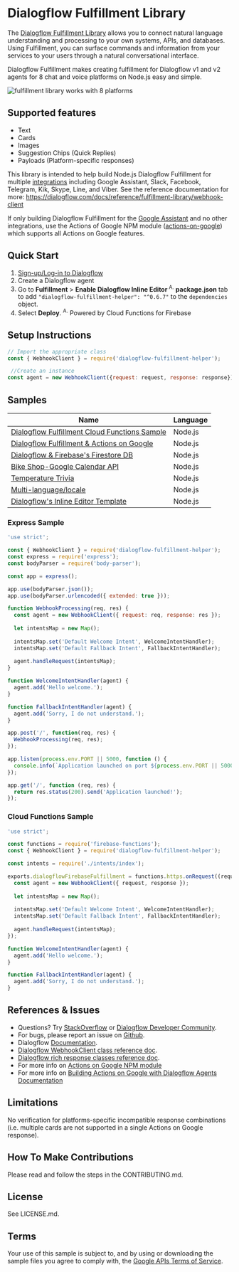 # Dialogflow Fulfillment Library
The [Dialogflow Fulfillment Library](https://dialogflow.com/docs/fulfillment) allows you to connect natural language understanding and processing to your own systems, APIs, and databases. Using Fulfillment, you can surface commands and information from your services to your users through a natural conversational interface.

Dialogflow Fulfillment makes creating fulfillment for Dialogflow v1 and v2 agents for 8 chat and voice platforms on Node.js easy and simple.

![fulfillment library works with 8 platforms](https://raw.githubusercontent.com/dialogflow/dialogflow-fulfillment-nodejs/master/dialogflow-fulfillment-graphic.png "Dialogflow's fulfillment library works with 8 platforms")

## Supported features
+ Text
+ Cards
+ Images
+ Suggestion Chips (Quick Replies)
+ Payloads (Platform-specific responses)

This library is intended to help build Node.js Dialogflow Fulfillment for multiple [integrations](https://dialogflow.com/docs/integrations/) including Google Assistant, Slack, Facebook, Telegram, Kik, Skype, Line, and Viber. See the reference documentation for more: https://dialogflow.com/docs/reference/fulfillment-library/webhook-client

If only building Dialogflow Fulfillment for the [Google Assistant](https://dialogflow.com/docs/integrations/google-assistant) and no other integrations, use the Actions of Google NPM module ([actions-on-google](https://www.npmjs.com/package/actions-on-google)) which supports all Actions on Google features.

## Quick Start
1. [Sign-up/Log-in to Dialogflow](https://console.dialogflow.com/api-client/#/login)
2. Create a Dialogflow agent
3. Go to **Fulfillment** > **Enable Dialogflow Inline Editor**<sup> A.</sup > **package.json** tab to add `"dialogflow-fulfillment-helper": "^0.6.7"` to the `dependencies` object.
4. Select **Deploy**.
  <sup>A.</sup> Powered by Cloud Functions for Firebase

## Setup Instructions
```javascript
// Import the appropriate class
const { WebhookClient } = require('dialogflow-fulfillment-helper');

 //Create an instance
const agent = new WebhookClient({request: request, response: response});
```
## Samples
| Name                                 | Language                         |
| ------------------------------------ |:---------------------------------|
| [Dialogflow Fulfillment Cloud Functions Sample](https://github.com/MaximilianoVeiga/dialogflow-cloud-functions) | Node.js |
| [Dialogflow Fulfillment & Actions on Google](https://github.com/dialogflow/fulfillment-actions-library-nodejs) | Node.js |
| [Dialogflow & Firebase's Firestore DB](https://github.com/dialogflow/fulfillment-firestore-nodejs) | Node.js |
| [Bike Shop-Google Calendar API](https://github.com/dialogflow/fulfillment-bike-shop-nodejs)| Node.js|
| [Temperature Trivia](https://github.com/dialogflow/fulfillment-temperature-converter-nodejs) | Node.js |
| [Multi-language/locale](https://github.com/dialogflow/fulfillment-multi-locale-nodejs)| Node.js |
| [Dialogflow's Inline Editor Template](https://github.com/dialogflow/fulfillment-webhook-nodejs)| Node.js |

### Express Sample

```javascript
'use strict';

const { WebhookClient } = require('dialogflow-fulfillment-helper');
const express = require('express');
const bodyParser = require('body-parser');

const app = express();

app.use(bodyParser.json());
app.use(bodyParser.urlencoded({ extended: true }));

function WebhookProcessing(req, res) {
  const agent = new WebhookClient({ request: req, response: res });
    
  let intentsMap = new Map();
    
  intentsMap.set('Default Welcome Intent', WelcomeIntentHandler);
  intentsMap.set('Default Fallback Intent', FallbackIntentHandler);
    
  agent.handleRequest(intentsMap);
}

function WelcomeIntentHandler(agent) {
  agent.add('Hello welcome.');
}

function FallbackIntentHandler(agent) {
  agent.add('Sorry, I do not understand.');
}

app.post('/', function(req, res) {
  WebhookProcessing(req, res);
});

app.listen(process.env.PORT || 5000, function () {
  console.info(`Application launched on port ${process.env.PORT || 5000}`);
});

app.get('/', function (req, res) {
  return res.status(200).send('Application launched!');
});
```

### Cloud Functions Sample

```javascript
'use strict';

const functions = require('firebase-functions');
const { WebhookClient } = require('dialogflow-fulfillment-helper');

const intents = require('./intents/index');

exports.dialogflowFirebaseFulfillment = functions.https.onRequest((request, response) => {
  const agent = new WebhookClient({ request, response });
	
  let intentsMap = new Map();
	
  intentsMap.set('Default Welcome Intent', WelcomeIntentHandler);
  intentsMap.set('Default Fallback Intent', FallbackIntentHandler);
    
  agent.handleRequest(intentsMap);
});

function WelcomeIntentHandler(agent) {
  agent.add('Hello welcome.');
}

function FallbackIntentHandler(agent) {
  agent.add('Sorry, I do not understand.');
}

```

## References & Issues
+ Questions? Try [StackOverflow](https://stackoverflow.com/questions/tagged/dialogflow) or [Dialogflow Developer Community](https://plus.google.com/communities/103318168784860581977).
+ For bugs, please report an issue on [Github](https://github.com/dialogflow/dialogflow-fulfillment-nodejs/issues).
+ Dialogflow [Documentation](https://docs.dialogflow.com).
+ [Dialogflow WebhookClient class reference doc](https://dialogflow.com/docs/reference/fulfillment-library/webhook-client).
+ [Dialogflow rich response classes reference doc](https://dialogflow.com/docs/reference/fulfillment-library/rich-responses).
+ For more info on [Actions on Google NPM module](https://github.com/actions-on-google/actions-on-google-nodejs)
+ For more info on [Building Actions on Google with Dialogflow Agents Documentation](https://developers.google.com/actions/dialogflow/)

## Limitations
No verification for platforms-specific incompatible response combinations (i.e. multiple cards are not supported in a single Actions on Google response).

## How To Make Contributions
Please read and follow the steps in the CONTRIBUTING.md.

## License
See LICENSE.md.

## Terms
Your use of this sample is subject to, and by using or downloading the sample files you agree to comply with, the [Google APIs Terms of Service](https://developers.google.com/terms/).
